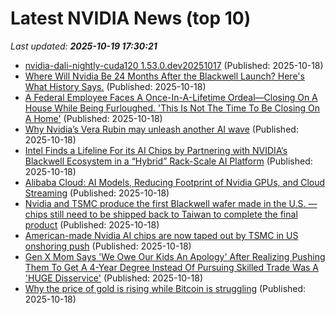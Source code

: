 # Latest NVIDIA News (top 10)
_Last updated: **2025-10-19 17:30:21**_

- [nvidia-dali-nightly-cuda120 1.53.0.dev20251017](https://pypi.org/project/nvidia-dali-nightly-cuda120/1.53.0.dev20251017/) (Published: 2025-10-18)
- [Where Will Nvidia Be 24 Months After the Blackwell Launch? Here's What History Says.](https://consent.yahoo.com/v2/collectConsent?sessionId=1_cc-session_e258ccc3-da12-4acf-8ace-76958374d55d) (Published: 2025-10-18)
- [A Federal Employee Faces A Once-In-A-Lifetime Ordeal—Closing On A House While Being Furloughed. 'This Is Not The Time To Be Closing On A Home'](https://finance.yahoo.com/news/federal-employee-faces-once-lifetime-170128130.html) (Published: 2025-10-18)
- [Why Nvidia’s Vera Rubin may unleash another AI wave](https://www.thestreet.com/technology/why-nvidias-vera-rubin-may-unleash-another-ai-wave) (Published: 2025-10-18)
- [Intel Finds a Lifeline For its AI Chips by Partnering with NVIDIA’s Blackwell Ecosystem in a “Hybrid” Rack-Scale AI Platform](https://wccftech.com/intel-finds-a-lifeline-for-its-ai-chips-by-partnering-with-nvidia-blackwell-ecosystem/) (Published: 2025-10-18)
- [Alibaba Cloud: AI Models, Reducing Footprint of Nvidia GPUs, and Cloud Streaming](https://boilingsteam.com/tgs2025-a-talk-with-alibaba-cloud/) (Published: 2025-10-18)
- [Nvidia and TSMC produce the first Blackwell wafer made in the U.S. — chips still need to be shipped back to Taiwan to complete the final product](https://www.tomshardware.com/tech-industry/semiconductors/nvidia-and-tsmc-produce-the-first-blackwell-wafer-made-in-the-u-s-chips-still-need-to-be-shipped-back-to-taiwan-to-complete-the-final-product) (Published: 2025-10-18)
- [American-made Nvidia AI chips are now taped out by TSMC in US onshoring push](https://www.notebookcheck.net/American-made-Nvidia-AI-chips-are-now-taped-out-by-TSMC-in-US-onshoring-push.1141728.0.html) (Published: 2025-10-18)
- [Gen X Mom Says 'We Owe Our Kids An Apology' After Realizing Pushing Them To Get A 4-Year Degree Instead Of Pursuing Skilled Trade Was A 'HUGE Disservice'](https://www.yahoo.com/lifestyle/articles/gen-x-mom-says-owe-140129767.html) (Published: 2025-10-18)
- [Why the price of gold is rising while Bitcoin is struggling](https://cryptoslate.com/gold-price-outshines-bitcoin-as-geopolitical-tensions-spike/) (Published: 2025-10-18)
